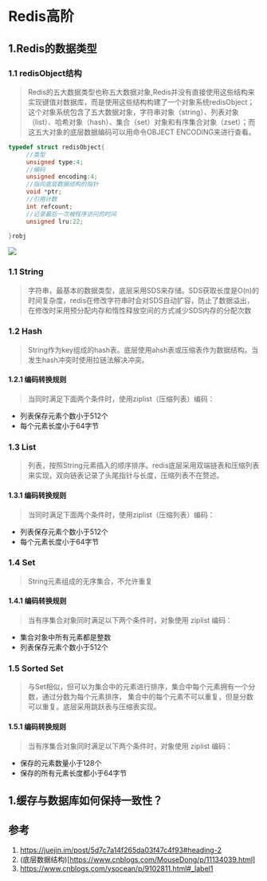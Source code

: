 # Redis高阶

## 1.Redis的数据类型
### 1.1 redisObject结构
> Redis的五大数据类型也称五大数据对象,Redis并没有直接使用这些结构来实现键值对数据库，而是使用这些结构构建了一个对象系统redisObject；这个对象系统包含了五大数据对象，字符串对象（string）、列表对象（list）、哈希对象（hash）、集合（set）对象和有序集合对象（zset）；而这五大对象的底层数据编码可以用命令OBJECT ENCODING来进行查看。
```c
typedef struct redisObject{
     //类型
     unsigned type:4;
     //编码
     unsigned encoding:4;
     //指向底层数据结构的指针
     void *ptr;
     //引用计数
     int refcount;
     //记录最后一次被程序访问的时间
     unsigned lru:22;
 
}robj
```
![](https://img2018.cnblogs.com/blog/1432634/201907/1432634-20190725142541285-2111600312.png)
### 1.1 String
> 字符串，最基本的数据类型，底层采用SDS来存储。SDS获取长度是O(n)的时间复杂度，redis在修改字符串时会对SDS自动扩容，防止了数据溢出，在修改时采用预分配内存和惰性释放空间的方式减少SDS内存的分配次数
### 1.2 Hash
> String作为key组成的hash表。底层使用ahsh表或压缩表作为数据结构。当发生hash冲突时使用拉链法解决冲突。
#### 1.2.1 编码转换规则 
> 当同时满足下面两个条件时，使用ziplist（压缩列表）编码：
* 列表保存元素个数小于512个
* 每个元素长度小于64字节
### 1.3 List
> 列表，按照String元素插入的顺序排序。redis底层采用双端链表和压缩列表来实现，双向链表记录了头尾指针与长度，压缩列表不在赘述。
#### 1.3.1 编码转换规则 
> 当同时满足下面两个条件时，使用ziplist（压缩列表）编码：
* 列表保存元素个数小于512个
* 每个元素长度小于64字节
### 1.4 Set
> String元素组成的无序集合，不允许重复
#### 1.4.1 编码转换规则
> 当有序集合对象同时满足以下两个条件时，对象使用 ziplist 编码：
* 集合对象中所有元素都是整数
* 列表保存元素个数小于512个
### 1.5 Sorted Set
> 与Set相似，但可以为集合中的元素进行排序，集合中每个元素拥有一个分数，通过分数为每个元素排序，
集合中的每个元素不可以重复，但是分数可以重复。底层采用跳跃表与压缩表实现。
#### 1.5.1 编码转换规则
> 当有序集合对象同时满足以下两个条件时，对象使用 ziplist 编码：
* 保存的元素数量小于128个
* 保存的所有元素长度都小于64字节

## 1.缓存与数据库如何保持一致性？
 


## 参考
1. https://juejin.im/post/5d7c7a14f265da03f47c4f93#heading-2
2. (底层数据结构)[https://www.cnblogs.com/MouseDong/p/11134039.html]
3. https://www.cnblogs.com/ysocean/p/9102811.html#_label1